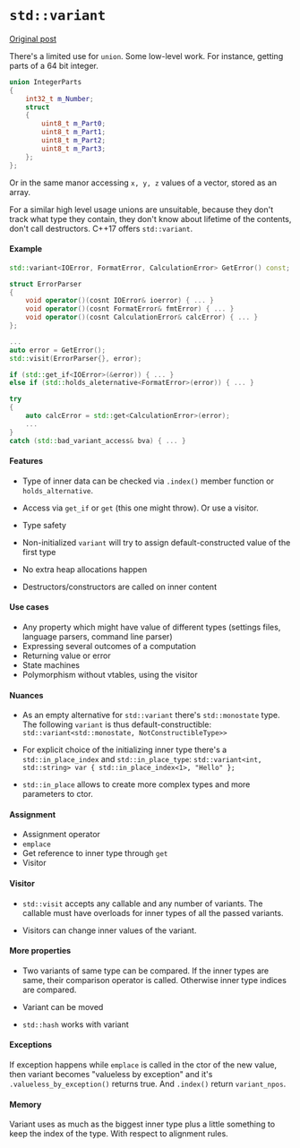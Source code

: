 # `std::variant`

[Original post](https://www.bfilipek.com/2018/06/variant.html)

There's a limited use for `union`. Some low-level work. For instance, getting parts of a 64 bit integer.

```cpp
union IntegerParts
{
    int32_t m_Number;
    struct
    {
        uint8_t m_Part0;
        uint8_t m_Part1;
        uint8_t m_Part2;
        uint8_t m_Part3;
    };
};
```

Or in the same manor accessing `x, y, z` values of a vector, stored as an array.

For a similar high level usage unions are unsuitable, because they don't track what type they contain, they don't know about lifetime of the contents, don't call destructors. C++17 offers `std::variant`.

#### Example

```cpp
std::variant<IOError, FormatError, CalculationError> GetError() const;

struct ErrorParser
{
    void operator()(cosnt IOError& ioerror) { ... }
    void operator()(cosnt FormatError& fmtError) { ... }
    void operator()(cosnt CalculationError& calcError) { ... }
};

...
auto error = GetError();
std::visit(ErrorParser{}, error);

if (std::get_if<IOError>(&error)) { ... }
else if (std::holds_aleternative<FormatError>(error)) { ... }

try
{
    auto calcError = std::get<CalculationError>(error);
    ...
}
catch (std::bad_variant_access& bva) { ... }
```

#### Features

- Type of inner data can be checked via `.index()` member function or `holds_alternative`.

- Access via `get_if` or `get` (this one might throw). Or use a visitor.

- Type safety

- Non-initialized `variant` will try to assign default-constructed value of the first type

- No extra heap allocations happen

- Destructors/constructors are called on inner content

#### Use cases

- Any property which might have value of different types (settings files, language parsers, command line parser)
- Expressing several outcomes of a computation
- Returning value or error
- State machines
- Polymorphism without vtables, using the visitor

#### Nuances

- As an empty alternative for `std::variant` there's `std::monostate` type. The following `variant` is thus default-constructible: `std::variant<std::monostate, NotConstructibleType>>`

- For explicit choice of the initializing inner type there's a `std::in_place_index` and `std::in_place_type`: `std::variant<int, std::string> var { std::in_place_index<1>, "Hello" };`

- `std::in_place` allows to create more complex types and more parameters to ctor.

#### Assignment

- Assignment operator
- `emplace`
- Get reference to inner type through `get`
- Visitor

#### Visitor

- `std::visit` accepts any callable and any number of variants. The callable must have overloads for inner types of all the passed variants.

- Visitors can change inner values of the variant.

#### More properties

- Two variants of same type can be compared. If the inner types are same, their comparison operator is called. Otherwise inner type indices are compared.

- Variant can be moved

- `std::hash` works with variant

#### Exceptions

If exception happens while `emplace` is called in the ctor of the new value, then variant becomes "valueless by exception" and it's `.valueless_by_exception()` returns true. And `.index()` return `variant_npos`.

#### Memory

Variant uses as much as the biggest inner type plus a little something to keep the index of the type. With respect to alignment rules.